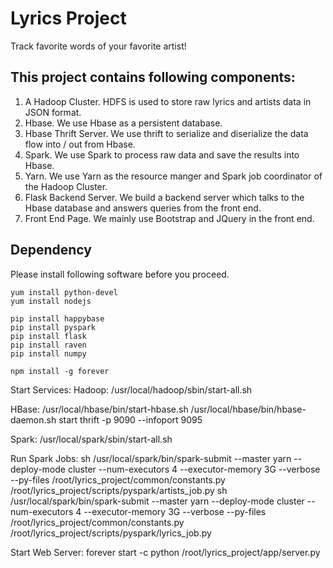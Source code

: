 # Lyrics Project
Track favorite words of your favorite artist!

## This project contains following components:
1. A Hadoop Cluster. HDFS is used to store raw lyrics and artists data in JSON format.
2. Hbase. We use Hbase as a persistent database.
3. Hbase Thrift Server. We use thrift to serialize and diserialize the data flow into / out from Hbase.
4. Spark. We use Spark to process raw data and save the results into Hbase.
5. Yarn. We use Yarn as the resource manger and Spark job coordinator of the Hadoop Cluster.
6. Flask Backend Server. We build a backend server which talks to the Hbase database and answers queries from the front end.
7. Front End Page. We mainly use Bootstrap and JQuery in the front end.

## Dependency
Please install following software before you proceed.

    yum install python-devel
    yum install nodejs

    pip install happybase
    pip install pyspark
    pip install flask
    pip install raven
    pip install numpy

    npm install -g forever

Start Services:
Hadoop:
/usr/local/hadoop/sbin/start-all.sh

HBase:
/usr/local/hbase/bin/start-hbase.sh
/usr/local/hbase/bin/hbase-daemon.sh start thrift -p 9090 --infoport 9095

Spark:
/usr/local/spark/sbin/start-all.sh

Run Spark Jobs:
sh /usr/local/spark/bin/spark-submit --master yarn --deploy-mode cluster --num-executors 4 --executor-memory 3G --verbose --py-files /root/lyrics_project/common/constants.py /root/lyrics_project/scripts/pyspark/artists_job.py
sh /usr/local/spark/bin/spark-submit --master yarn --deploy-mode cluster --num-executors 4 --executor-memory 3G --verbose --py-files /root/lyrics_project/common/constants.py /root/lyrics_project/scripts/pyspark/lyrics_job.py

Start Web Server:
forever start -c python /root/lyrics_project/app/server.py
